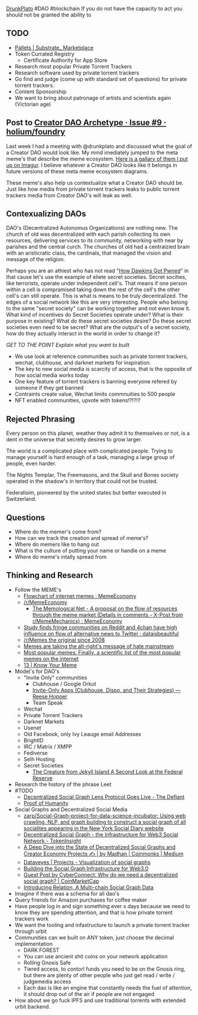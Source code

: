 [DrunkPlato](DrunkPlato.md) #DAO #blockchain 
If you do not have the capacity to act you should not be granted the ability to

## TODO
* [Pallets | Substrate\_ Marketplace](https://marketplace.substrate.io/pallets/)
* Token Currated Registry
	* Certificate Authority for App Store
* Research most popular Private Torrent Trackers
* Research software used by private torrent trackers
* Go find and judge (come up with standard set of questions) for private torrent trackers.
* Content Sponsorship
* We want to bring about patronage of artists and scientists again (Victorian age)
## Post to [Creator DAO Archetype · Issue #9 · holium/foundry](https://github.com/holium/foundry/issues/9)

Last week I had a meeting with @drunkplato and discussed what the goal of a Creator DAO would look like. My mind imediately jumped to the meta meme's that describe the meme ecosystem. [Here is a gallary of them I put up on Imagur](https://imgur.com/a/JkwwvrM). I believe whatever a Creator DAO looks like it belongs in future versions of these meta meme ecosystem diagrams.

These meme's also help us contextualize what a Creator DAO should be. Just like how media from private torrent trackers leaks to public torrent trackers media from Creator DAO's will leak as well.


## Contexualizing DAOs

DAO's (Decentralized Autonomus Organizations) are nothing new. The church of old was decentralized with each parish collecting its own resources, delivering services to its community, networking with near by parishes and the central curch. The churches of old had a centralzied brain with an aristicratic class, the cardinals, that managed the vision and message of the religion. 

Perhaps you are an athiest who has not read "[How Dawkins Got Pwned](https://www.unqualified-reservations.org/2007/09/how-dawkins-got-pwned-part-1/)" in that cause let's use the example of eliete secret societies. Secret socities, like terrorists, operate under independent cell's. That means if one person within a cell is compramised taking down the rest of the cell's the other cell's can still operate. This is what is means to be truly decentralized. The edges of a social network like this are very interesting. People who belong to the same "secret society" can be working together and not even know it. What kind of incentives do Secret Societies operate under? What is their purpose in existing? What do these secret societies desire? Do these secret societies even need to be secret? What are the output's of a secret society, how do they actually interact in the world in order to change it?

*GET TO THE POINT Explain what you want to built*

* We use look at reference communities such as private torrent trackers, wechat, clubhouse, and darknet markets for inspiration.
* The key to new social media is scarcity of access, that is the opposite of how social media works today
* One key feature of torrent trackers is banning everyone refered by someone if they get banned
* Contraints create value, Wechat limits commnuities to 500 people
* NFT enabled communities, upvote with tokens!?!?!?
## Rejected Phrasing

Every person on this planet, weather they admit it to themselves or not, is a dent in the universe that secretly desires to grow larger.

The world is a complicated place with complicated people. Trying to manage yourself is hard enough of a task, managing a large group of people, even harder.

The Nights Templar, The Freemasons, and the Skull and Bones society operated in the shadow's in territory that could not be trusted. 

Federalisim, pioneered by the united states but better executed in Switzerland. 

## Questions
* Where do the memer's come from?
* How can we track the creation and spread of meme's?
* Where do memers like to hang out
* What is the culture of putting your name or handle on a meme
* Where do meme's intally spread from

## Thinking and Research
* Follow the MEME's
	* [Flowchart of internet memes : MemeEconomy](https://old.reddit.com/r/MemeEconomy/comments/87gkcl/flowchart_of_internet_memes/)
	* [/r/MemeEconomy](https://old.reddit.com/r/MemeEconomy/)
		* [The Memological Net - A proposal on the flow of resources through the meme market (Details in comments - X-Post from r/MemeMechanics) : MemeEconomy](https://old.reddit.com/r/MemeEconomy/comments/68ks6q/the_memological_net_a_proposal_on_the_flow_of/)
	* [Study finds fringe communities on Reddit and 4chan have high influence on flow of alternative news to Twitter : dataisbeautiful](https://old.reddit.com/r/dataisbeautiful/comments/7aro5x/study_finds_fringe_communities_on_reddit_and/)
	* [/r/Memes the original since 2008](https://old.reddit.com/r/memes/)
	* [Memes are taking the alt-right's message of hate mainstream](https://theconversation.com/memes-are-taking-the-alt-rights-message-of-hate-mainstream-108196)
	* [Most popular memes: Finally, a scientific list of the most popular memes on the internet](https://qz.com/1296094/most-popular-memes-finally-a-scientific-list-of-the-most-popular-memes-on-the-internet)
	* [13 | Know Your Meme](https://knowyourmeme.com/photos/2417445)
* Model's for DAO's
	* "Invite Only" communities
		* Clubhouse / Google Orkut
		* [Invite-Only Apps (Clubhouse, Dispo, and Their Strategies) — Reese Hopper](https://www.reesehopper.co/blog/2021/3/8/invite-only-apps-clubhouse-dispo-and-their-strategies)
		* Team Speak
	* Wechat
	* Private Torrent Trackers
	* Darknet Markets
	* Usenet
	* Old Facebook, only Ivy Leauge email Addresses
	* BrightID
	* IRC / Matrix / XMPP
	* Fediverse
	* Selh Hosting
	* Secret Societies
		* [The Creature from Jekyll Island A Second Look at the Federal Reserve](The%20Creature%20from%20Jekyll%20Island%20A%20Second%20Look%20at%20the%20Federal%20Reserve.md)
* Research the history of the phrase Leet
* #TODO 
	* [Decentralized Social Graph Lens Protocol Goes Live - The Defiant](https://thedefiant.io/lens-web3-social-graph-live)
	* [Proof of Humanity](Proof%20of%20Humanity.md)
* Social Graphs and Decentralized Social Media
	* [zarp/Social-Graph-project-for-data-science-incubator: Using web crawling, NLP, and graph building to construct a social graph of all socialites appearing in the New York Social Diary website](https://github.com/zarp/Social-Graph-project-for-data-science-incubator)
	* [Decentralized Social Graph - the Infrastructure for Web3 Social Network - TokenInsight](https://tokeninsight.com/en/research/analysts-pick/decentralized-social-graph-the-infrastructure-for-web3-social-network)
	* [A Deep Dive into the State of Decentralized Social Graphs and Creator Economy Projects ✍️ | by Madhan | Coinmonks | Medium](https://medium.com/coinmonks/a-deep-dive-into-the-state-of-decentralized-social-graphs-and-creator-economy-projects-%EF%B8%8F-d6163f028707)
	* [Dataveyes | Projects - Visualization of social graphs](https://dataveyes.com/en/projects/bloom-outil-saas/)
	* [Building the Social Graph Infrastructure for Web3.0](https://blog.ceramic.network/building-the-social-graph-infrastructure-for-web3-0/)
	* [Guest Post by CyberConnect: Why do we need a decentralized social graph? | CoinMarketCap](https://coinmarketcap.com/community/articles/30819)
	* [Introducing Relation, A Multi-chain Social Graph Data](https://www.globenewswire.com/en/news-release/2022/04/11/2420336/0/en/Introducing-Relation-A-Multi-chain-Social-Graph-Data-Explorer-On-Web3.html)
* Imagine if there was a schema for all dao's
* Query friends for Amazon purchases for coffee maker
* Have people log in and sign something ever x days because we need to know they are spending attention, and that is how private torrent trackers work
* We want the tooling and infastructure to launch a private torrent tracker through urbit
* Communities can we built on ANY token, just choose the decimal implementation
	* DARK FOREST
	* You can use ancient shit coins on your network application
	* Rolling Gnosis Safe
	* Tiered access, to contorl funds you need to be on the Gnosis ring, but there are plenty of other people who just get read / write / judgemedia access
	* Each dao is like an engine that constantly needs the fuel of attention, it should drop out of the air if people are not engaged
* How about we go fuck IPFS and use traditional torrents with extended urbit backend.

